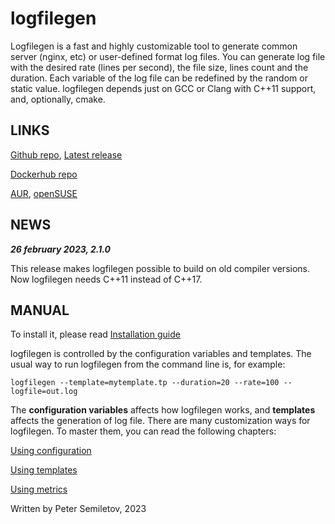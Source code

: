 # logfilegen

Logfilegen is a fast and highly customizable tool to generate common server (nginx, etc) or user-defined format log files. You can generate log file with the desired rate (lines per second), the file size, lines count and the duration. Each variable of the log file can be redefined by the random or static value. logfilegen depends just on GCC or Clang with C++11 support, and, optionally, cmake.

## LINKS

[Github repo](https://github.com/psemiletov/logfilegen), [Latest release](https://github.com/psemiletov/logfilegen/releases/latest)

[Dockerhub repo](https://hub.docker.com/r/psemiletov/logfilegen/general)

[AUR](https://aur.archlinux.org/packages/logfilegen), [openSUSE](https://software.opensuse.org/package/logfilegen)


## NEWS

***26 february 2023, 2.1.0***

This release makes logfilegen possible to build on old compiler versions. Now logfilegen needs C++11 instead of C++17.



## MANUAL

To install it, please read [Installation guide](inst.md)

logfilegen is controlled by the configuration variables and templates. The usual way to run logfilegen from the command line is, for example:


```console
logfilegen --template=mytemplate.tp --duration=20 --rate=100 --logfile=out.log
```

The **configuration variables** affects how logfilegen works, and **templates** affects the  generation of log file. There are many customization ways for logfilegen. To master them, you can read the following chapters:


[Using configuration](config.md)

[Using templates](templates.md)

[Using metrics](metrics.md)


Written by Peter Semiletov, 2023
